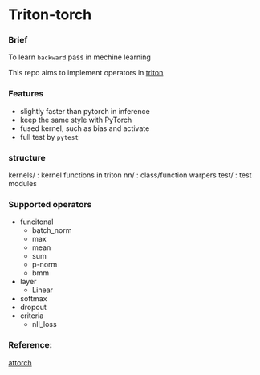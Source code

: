 # Triton-torch

### Brief

To learn `backward` pass in mechine learning

This repo aims to implement operators in [triton](https://github.com/triton-lang/triton)

### Features
+ slightly faster than pytorch in inference
+ keep the same style with PyTorch
+ fused kernel, such as bias and activate
+ full test by `pytest`

### structure
kernels/ : kernel functions in triton
nn/ : class/function warpers
test/ : test modules

### Supported operators
+ funcitonal
    + batch_norm
    + max
    + mean
    + sum
    + p-norm
    + bmm
+ layer
    + Linear
+ softmax
+ dropout
+ criteria
    + nll_loss

### Reference:
[attorch](https://github.com/BobMcDear/attorch)